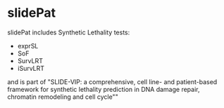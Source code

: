 # slidePat

slidePat includes Synthetic Lethality tests: 

* exprSL
* SoF 
* SurvLRT
* iSurvLRT 

 and is part of "SLIDE-VIP: a comprehensive, cell line- and patient-based framework for synthetic lethality prediction in DNA damage repair, chromatin remodeling and cell cycle""
